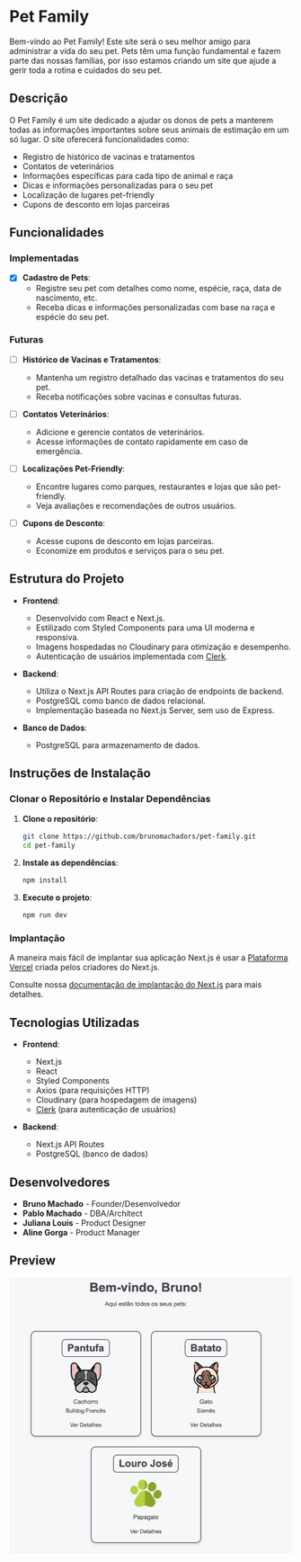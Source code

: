 # Pet Family

Bem-vindo ao Pet Family! Este site será o seu melhor amigo para administrar a vida do seu pet. Pets têm uma função fundamental e fazem parte das nossas famílias, por isso estamos criando um site que ajude a gerir toda a rotina e cuidados do seu pet.

## Descrição

O Pet Family é um site dedicado a ajudar os donos de pets a manterem todas as informações importantes sobre seus animais de estimação em um só lugar. O site oferecerá funcionalidades como:

- Registro de histórico de vacinas e tratamentos
- Contatos de veterinários
- Informações específicas para cada tipo de animal e raça
- Dicas e informações personalizadas para o seu pet
- Localização de lugares pet-friendly
- Cupons de desconto em lojas parceiras

## Funcionalidades

### Implementadas

- [x] **Cadastro de Pets**:
  - Registre seu pet com detalhes como nome, espécie, raça, data de nascimento, etc.
  - Receba dicas e informações personalizadas com base na raça e espécie do seu pet.

### Futuras

- [ ] **Histórico de Vacinas e Tratamentos**:
  - Mantenha um registro detalhado das vacinas e tratamentos do seu pet.
  - Receba notificações sobre vacinas e consultas futuras.

- [ ] **Contatos Veterinários**:
  - Adicione e gerencie contatos de veterinários.
  - Acesse informações de contato rapidamente em caso de emergência.

- [ ] **Localizações Pet-Friendly**:
  - Encontre lugares como parques, restaurantes e lojas que são pet-friendly.
  - Veja avaliações e recomendações de outros usuários.

- [ ] **Cupons de Desconto**:
  - Acesse cupons de desconto em lojas parceiras.
  - Economize em produtos e serviços para o seu pet.

## Estrutura do Projeto

- **Frontend**:

  - Desenvolvido com React e Next.js.
  - Estilizado com Styled Components para uma UI moderna e responsiva.
  - Imagens hospedadas no Cloudinary para otimização e desempenho.
  - Autenticação de usuários implementada com [Clerk](https://clerk.dev).

- **Backend**:

  - Utiliza o Next.js API Routes para criação de endpoints de backend.
  - PostgreSQL como banco de dados relacional.
  - Implementação baseada no Next.js Server, sem uso de Express.

- **Banco de Dados**:

  - PostgreSQL para armazenamento de dados.

## Instruções de Instalação

### Clonar o Repositório e Instalar Dependências

1. **Clone o repositório**:

   ```bash
   git clone https://github.com/brunomachadors/pet-family.git
   cd pet-family
   ```

2. **Instale as dependências**:

   ```bash
   npm install
   ```

3. **Execute o projeto**:

   ```bash
   npm run dev
   ```

### Implantação

A maneira mais fácil de implantar sua aplicação Next.js é usar a [Plataforma Vercel](https://vercel.com/new?utm_medium=default-template&filter=next.js&utm_source=create-next-app&utm_campaign=create-next-app-readme) criada pelos criadores do Next.js.

Consulte nossa [documentação de implantação do Next.js](https://nextjs.org/docs/deployment) para mais detalhes.

## Tecnologias Utilizadas

- **Frontend**:

  - Next.js
  - React
  - Styled Components
  - Axios (para requisições HTTP)
  - Cloudinary (para hospedagem de imagens)
  - [Clerk](https://clerk.dev) (para autenticação de usuários)

- **Backend**:

  - Next.js API Routes
  - PostgreSQL (banco de dados)

## Desenvolvedores

- **Bruno Machado** - Founder/Desenvolvedor
- **Pablo Machado** - DBA/Architect
- **Juliana Louis** - Product Designer
- **Aline Gorga** - Product Manager

## Preview

![alt text](/public/image.png)


